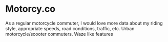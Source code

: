 Motorcy.co
============
As a regular motorcycle commuter, I would love more data about my riding style, appropriate speeds, road conditions, traffic, etc. Urban motorcycle/scooter commuters. Waze like features

